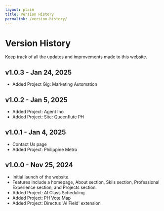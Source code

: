 ```yaml
---
layout: plain
title: Version History
permalink: /version-history/
---
```


# Version History

Keep track of all the updates and improvements made to this website.

## v1.0.3 - Jan 24, 2025

- Added Project Gig: Marketing Automation

## v1.0.2 - Jan 5, 2025

- Added Project: Agent Ino
- Added Project: Site: Queenflute PH

## v1.0.1 - Jan 4, 2025

- Contact Us page
- Added Project: Philippine Metro

## v1.0.0 - Nov 25, 2024

- Initial launch of the website.
- Features include a homepage, About section, Skils section, Professional Experience section, and Projects section.
- Added Project: AI Class Scheduling
- Added Project: PH Vote Map
- Added Project: Directus 'AI Field' extension
